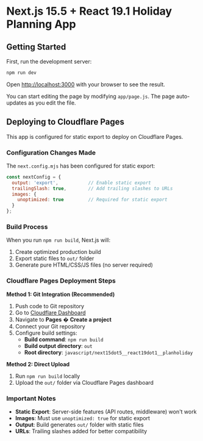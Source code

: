 # Next.js 15.5 + React 19.1 Holiday Planning App

## Getting Started

First, run the development server:

```bash
npm run dev
```

Open [http://localhost:3000](http://localhost:3000) with your browser to see the result.

You can start editing the page by modifying `app/page.js`. The page auto-updates as you edit the file.

## Deploying to Cloudflare Pages

This app is configured for static export to deploy on Cloudflare Pages.

### Configuration Changes Made

The `next.config.mjs` has been configured for static export:

```javascript
const nextConfig = {
  output: 'export',           // Enable static export
  trailingSlash: true,        // Add trailing slashes to URLs
  images: {
    unoptimized: true         // Required for static export
  }
};
```

### Build Process

When you run `npm run build`, Next.js will:
1. Create optimized production build
2. Export static files to `out/` folder
3. Generate pure HTML/CSS/JS files (no server required)

### Cloudflare Pages Deployment Steps

**Method 1: Git Integration (Recommended)**
1. Push code to Git repository
2. Go to [Cloudflare Dashboard](https://dash.cloudflare.com/)
3. Navigate to **Pages** � **Create a project**
4. Connect your Git repository
5. Configure build settings:
   - **Build command**: `npm run build`
   - **Build output directory**: `out`
   - **Root directory**: `javascript/next15dot5__react19dot1__planholiday`

**Method 2: Direct Upload**
1. Run `npm run build` locally
2. Upload the `out/` folder via Cloudflare Pages dashboard

### Important Notes

- **Static Export**: Server-side features (API routes, middleware) won't work
- **Images**: Must use `unoptimized: true` for static export
- **Output**: Build generates `out/` folder with static files
- **URLs**: Trailing slashes added for better compatibility